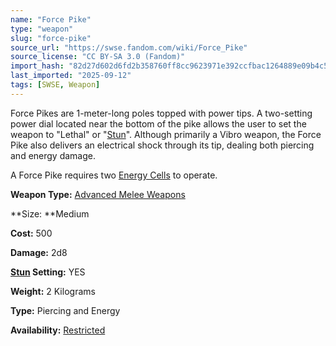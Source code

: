 ```yaml
---
name: "Force Pike"
type: "weapon"
slug: "force-pike"
source_url: "https://swse.fandom.com/wiki/Force_Pike"
source_license: "CC BY-SA 3.0 (Fandom)"
import_hash: "82d27d602d6fd2b358760ff8cc9623971e392ccfbac1264889e09b4c5e402cb6"
last_imported: "2025-09-12"
tags: [SWSE, Weapon]
---
```

Force Pikes are 1-meter-long poles topped with power tips. A two-setting power dial located near the bottom of the pike allows the user to set the weapon to "Lethal" or "[Stun](https://swse.fandom.com/wiki/Stun)". Although primarily a Vibro weapon, the Force Pike also delivers an electrical shock through its tip, dealing both piercing and energy damage.

A Force Pike requires two [Energy Cells](https://swse.fandom.com/wiki/Energy_Cell) to operate.

**Weapon Type:** [Advanced Melee Weapons](https://swse.fandom.com/wiki/Advanced_Melee_Weapons)

**Size: **Medium

**Cost:** 500

**Damage:** 2d8

**[Stun](https://swse.fandom.com/wiki/Stun) Setting:** YES

**Weight:** 2 Kilograms

**Type:** Piercing and Energy

**Availability:** [Restricted](https://swse.fandom.com/wiki/Restricted)